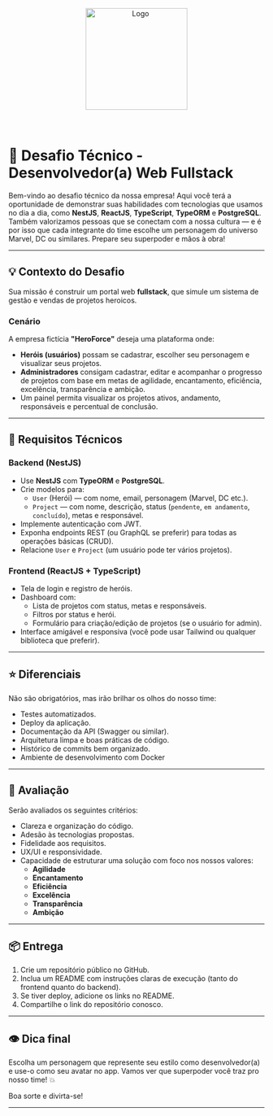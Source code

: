 <p align="center">
  <a href="https://innovaconnect.com.br/" target="blank"><img src="https://innspire.dev/assets/images/logos/innspire-logo.svg" width="200" alt="Logo" /></a>
  <br><br><br>
</p>

# 🦸 Desafio Técnico - Desenvolvedor(a) Web Fullstack

Bem-vindo ao desafio técnico da nossa empresa! Aqui você terá a oportunidade de demonstrar suas habilidades com tecnologias que usamos no dia a dia, como **NestJS**, **ReactJS**, **TypeScript**, **TypeORM** e **PostgreSQL**. Também valorizamos pessoas que se conectam com a nossa cultura — e é por isso que cada integrante do time escolhe um personagem do universo Marvel, DC ou similares. Prepare seu superpoder e mãos à obra!

---

## 💡 Contexto do Desafio

Sua missão é construir um portal web **fullstack**, que simule um sistema de gestão e vendas de projetos heroicos.

### Cenário

A empresa fictícia **"HeroForce"** deseja uma plataforma onde:

- **Heróis (usuários)** possam se cadastrar, escolher seu personagem e visualizar seus projetos.
- **Administradores** consigam cadastrar, editar e acompanhar o progresso de projetos com base em metas de agilidade, encantamento, eficiência, excelência, transparência e ambição.
- Um painel permita visualizar os projetos ativos, andamento, responsáveis e percentual de conclusão.

---

## 🧰 Requisitos Técnicos

### Backend (NestJS)
- Use **NestJS** com **TypeORM** e **PostgreSQL**.
- Crie modelos para:
  - `User` (Herói) — com nome, email, personagem (Marvel, DC etc.).
  - `Project` — com nome, descrição, status (`pendente`, `em andamento`, `concluído`), metas e responsável.
- Implemente autenticação com JWT.
- Exponha endpoints REST (ou GraphQL se preferir) para todas as operações básicas (CRUD).
- Relacione `User` e `Project` (um usuário pode ter vários projetos).

### Frontend (ReactJS + TypeScript)
- Tela de login e registro de heróis.
- Dashboard com:
  - Lista de projetos com status, metas e responsáveis.
  - Filtros por status e herói.
  - Formulário para criação/edição de projetos (se o usuário for admin).
- Interface amigável e responsiva (você pode usar Tailwind ou qualquer biblioteca que preferir).

---

## ⭐ Diferenciais

Não são obrigatórios, mas irão brilhar os olhos do nosso time:

- Testes automatizados.
- Deploy da aplicação.
- Documentação da API (Swagger ou similar).
- Arquitetura limpa e boas práticas de código.
- Histórico de commits bem organizado.
- Ambiente de desenvolvimento com Docker

---

## 🧠 Avaliação

Serão avaliados os seguintes critérios:

- Clareza e organização do código.
- Adesão às tecnologias propostas.
- Fidelidade aos requisitos.
- UX/UI e responsividade.
- Capacidade de estruturar uma solução com foco nos nossos valores:
  - **Agilidade**
  - **Encantamento**
  - **Eficiência**
  - **Excelência**
  - **Transparência**
  - **Ambição**

---

## 📦 Entrega

1. Crie um repositório público no GitHub.
2. Inclua um README com instruções claras de execução (tanto do frontend quanto do backend).
3. Se tiver deploy, adicione os links no README.
4. Compartilhe o link do repositório conosco.

---

## 👁️ Dica final

Escolha um personagem que represente seu estilo como desenvolvedor(a) e use-o como seu avatar no app. Vamos ver que superpoder você traz pro nosso time! 💥

Boa sorte e divirta-se!

---
